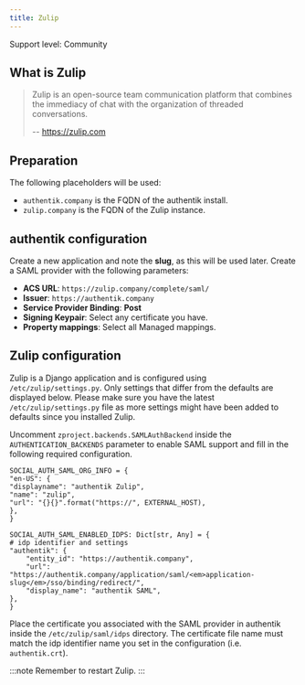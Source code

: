 ```yaml
---
title: Zulip
---
```


<span class="badge badge--secondary">Support level: Community</span>

## What is Zulip

> Zulip is an open-source team communication platform that combines the immediacy of chat with the organization of threaded conversations.
>
> -- https://zulip.com

## Preparation

The following placeholders will be used:

-   `authentik.company` is the FQDN of the authentik install.
-   `zulip.company` is the FQDN of the Zulip instance.

## authentik configuration

Create a new application and note the **slug**, as this will be used later. Create a SAML provider with the following parameters:

-   **ACS URL**: `https://zulip.company/complete/saml/`
-   **Issuer**: `https://authentik.company`
-   **Service Provider Binding**: **Post**
-   **Signing Keypair**: Select any certificate you have.
-   **Property mappings**: Select all Managed mappings.

## Zulip configuration

Zulip is a Django application and is configured using `/etc/zulip/settings.py`. Only settings that differ
from the defaults are displayed below. Please make sure you have the latest `/etc/zulip/settings.py` file as more settings
might have been added to defaults since you installed Zulip.

Uncomment `zproject.backends.SAMLAuthBackend` inside the `AUTHENTICATION_BACKENDS` parameter to enable SAML support
and fill in the following required configuration.

```
SOCIAL_AUTH_SAML_ORG_INFO = {
"en-US": {
"displayname": "authentik Zulip",
"name": "zulip",
"url": "{}{}".format("https://", EXTERNAL_HOST),
},
}

SOCIAL_AUTH_SAML_ENABLED_IDPS: Dict[str, Any] = {
# idp identifier and settings
"authentik": {
    "entity_id": "https://authentik.company",
    "url": "https://authentik.company/application/saml/<em>application-slug</em>/sso/binding/redirect/",
    "display_name": "authentik SAML",
},
}
```
Place the certificate you associated with the SAML provider in authentik inside the `/etc/zulip/saml/idps` directory.
The certificate file name must match the idp identifier name you set in the configuration (i.e. `authentik.crt`).

:::note
Remember to restart Zulip.
:::